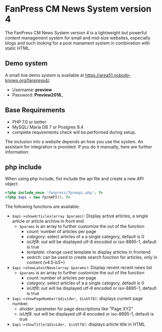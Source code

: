 # FanPress CM News System version 4

The FanPress CM News System version 4 is a lightweight but powerful content management system for small and mid-size websites, especially blogs and such looking for a post manament system in combination with static HTML.

## Demo system

A small live demo system is available at https://area51.nobody-knows.org/fanpress4/.

* Username: __preview__
* Password: __Preview2018___ 

## Base Requirements

* PHP 7.0 or better
* MySQL/ Maria DB 7 or Postgres 9.4
* complete requirements check will be performed during setup.

The inclusion into a website depends an how you use the system. An assistant for integration is provided. If you do it manually, here are further information:

## php include

When using php include, fist include the api file and create a new API object.

```php
<?php include_once 'fanpress/fpcmapi.php'; ?>
<?php $api = new fpcmAPI(); ?>
```

The following functions are available:

* `$api->showArticles(array $params)`: Display active articles, a single article or article archive in front end
    * `$params` is an array to further customize the out of the function
        * _count_: number of articles per page
        * _category_: select articles of a a single category, default is 0
        * _isUtf8_: out will be displayed utf-8 encoded or iso-8895-1, default is true
        * _template_: change used template to display articles in frontend
        * _search_: can be used to create search function for articles, only in content (v4.5-b5+)
* `$api->showLatestNews(array $params)`: Display recent recent news list
    * `$params` is an array to further customize the out of the function
        * _count_: number of articles per page
        * _category_: select articles of a a single category, default is 0
        * _isUtf8_: out will be displayed utf-8 encoded or iso-8895-1, default is true
* `$api->showPageNumber($divider, $isUtf8)`: displays current page number.
    * _divider_: parameter for page descriptions like "Page XYZ"
    * _isUtf8_: out will be displayed utf-8 encoded or iso-8895-1, default is true
* `$api->showTitle($divider, $isUtf8)`: displays article title in HTML <title>
    * _divider_: parameter for a separator of your text in <title>
    * _isUtf8_: out will be displayed utf-8 encoded or iso-8895-1, default is true
* `$api->legacyRedirect($articlesPerPage)`: perform redirect of article urls  in FanPress CM 1/2 style.

## iframes

In case you are using iframes you have to call the controllers manually.

* **your-domain.xyz/fanpress/index.php?module=fpcm/list**
    * show all active articles
* **your-domain.xyz/fanpress/index.php?module=fpcm/archive**
    * show article archive
* **your-domain.xyz/fanpress/index.php?module=fpcm/article&&id=A_DIGIT**
    * show a single article with given id including comments
* **your-domain.xyz/fanpress/index.php?module=fpcm/latest**
    * show latest news

## RSS Feed

If you want to provide the RSS feed for your visitors, just create a link to **your-domain.xyz/fanpress/index.php?module=fpcm/feed**. The link does not depend on the way you're using FanPress CM.

## Licence

FanPress CM 4 is provided under the GPL v3 and is free to use. Support is provided via GitHub.

## Contribution

Any kind of contribution to general development (code, feature requests/ ideas), translation into various languages, testing and so on is greatly appreciated. Feel free to leave a message.
